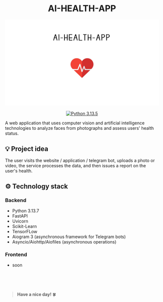 <h1 align="center"> AI-HEALTH-APP </h1>

<p align="center">
  <img src="assets/images/health.jpg" alt="Project Demo" width="800">
</p>

<div align="center">

[![Python 3.13.5](https://img.shields.io/badge/python-3.13.7-blue.svg)](https://www.python.org/downloads/)

</div>

A web application that uses computer vision and artificial intelligence technologies to analyze faces from photographs and assess users' health status.

## 💡 Project idea
The user visits the website / application / telegram bot, uploads a photo or video, the service processes the data, and then issues a report on the user's health.

## ⚙️ Technology stack

### **Backend**
- Python 3.13.7
- FastAPI
- Uvicorn
- Scikit-Learn
- TensorFLow
- Aiogram 3 (asynchronous framework for Telegram bots)
- Asyncio/Aiohttp/Aiofiles (asynchronous operations)

### **Frontend**
- soon

<br>
<br>
<br>

> **Have a nice day!** 🍀